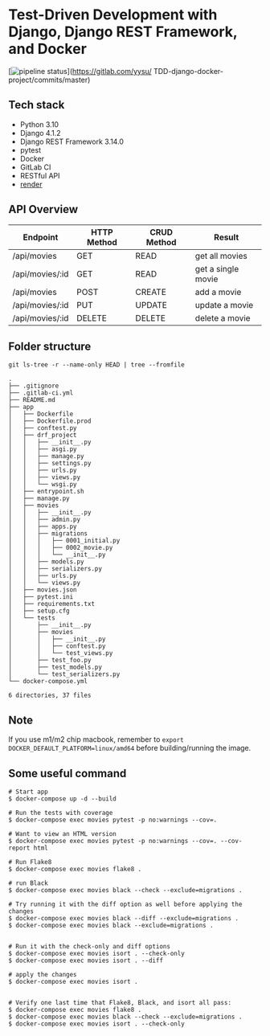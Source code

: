 # Test-Driven Development with Django, Django REST Framework, and Docker

[![pipeline status](https://gitlab.com/yysu/TDD-django-docker-project/badges/master/pipeline.svg)](https://gitlab.com/yysu/
TDD-django-docker-project/commits/master)


## Tech stack
- Python 3.10
- Django 4.1.2
- Django REST Framework 3.14.0
- pytest
- Docker
- GitLab CI
- RESTful API
- [render](https://render.com/docs/deploy-django#update-your-app-for-render)


## API Overview

| Endpoint | HTTP Method | CRUD Method | Result |
| -------- | -------- | -------- | -------- |
| /api/movies | GET | READ | get all movies |
| /api/movies/:id | GET | READ | get a single movie |
| /api/movies | POST | CREATE | add a movie |
| /api/movies/:id | PUT | UPDATE | update a movie |
| /api/movies/:id | DELETE | DELETE | delete a movie |

## Folder structure
`git ls-tree -r --name-only HEAD | tree --fromfile`
```
.
├── .gitignore
├── .gitlab-ci.yml
├── README.md
├── app
│   ├── Dockerfile
│   ├── Dockerfile.prod
│   ├── conftest.py
│   ├── drf_project
│   │   ├── __init__.py
│   │   ├── asgi.py
│   │   ├── manage.py
│   │   ├── settings.py
│   │   ├── urls.py
│   │   ├── views.py
│   │   └── wsgi.py
│   ├── entrypoint.sh
│   ├── manage.py
│   ├── movies
│   │   ├── __init__.py
│   │   ├── admin.py
│   │   ├── apps.py
│   │   ├── migrations
│   │   │   ├── 0001_initial.py
│   │   │   ├── 0002_movie.py
│   │   │   └── __init__.py
│   │   ├── models.py
│   │   ├── serializers.py
│   │   ├── urls.py
│   │   └── views.py
│   ├── movies.json
│   ├── pytest.ini
│   ├── requirements.txt
│   ├── setup.cfg
│   └── tests
│       ├── __init__.py
│       ├── movies
│       │   ├── __init__.py
│       │   ├── conftest.py
│       │   └── test_views.py
│       ├── test_foo.py
│       ├── test_models.py
│       └── test_serializers.py
└── docker-compose.yml

6 directories, 37 files
```


## Note
If you use m1/m2 chip macbook, remember to `export DOCKER_DEFAULT_PLATFORM=linux/amd64` before building/running the image.


## Some useful command
```
# Start app
$ docker-compose up -d --build

# Run the tests with coverage
$ docker-compose exec movies pytest -p no:warnings --cov=.

# Want to view an HTML version
$ docker-compose exec movies pytest -p no:warnings --cov=. --cov-report html

# Run Flake8
$ docker-compose exec movies flake8 .

# run Black
$ docker-compose exec movies black --check --exclude=migrations .

# Try running it with the diff option as well before applying the changes
$ docker-compose exec movies black --diff --exclude=migrations .
$ docker-compose exec movies black --exclude=migrations .


# Run it with the check-only and diff options
$ docker-compose exec movies isort . --check-only
$ docker-compose exec movies isort . --diff

# apply the changes
$ docker-compose exec movies isort .


# Verify one last time that Flake8, Black, and isort all pass:
$ docker-compose exec movies flake8 .
$ docker-compose exec movies black --check --exclude=migrations .
$ docker-compose exec movies isort . --check-only
```